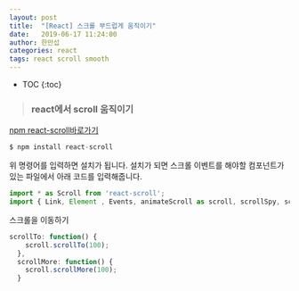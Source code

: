 ```yaml
---
layout: post
title:  "[React] 스크롤 부드럽게 움직이기"
date:   2019-06-17 11:24:00
author: 한만섭
categories: react
tags: react scroll smooth
---
```


* TOC
{:toc}


> ### react에서 scroll 움직이기 

[npm react-scroll바로가기](https://www.npmjs.com/package/react-scroll) 

```javascript
$ npm install react-scroll
```
위 명령어를 입력하면 설치가 됩니다. 설치가 되면 스크롤 이벤트를 해야할 컴포넌트가 있는 파일에서 아래 코드를 입력해줍니다.  

```javascript
import * as Scroll from 'react-scroll';
import { Link, Element , Events, animateScroll as scroll, scrollSpy, scroller } from 'react-scroll'
```

스크롤을 이동하기 
```javascript
scrollTo: function() {
    scroll.scrollTo(100);
  },
  scrollMore: function() {
    scroll.scrollMore(100);
  }
```
